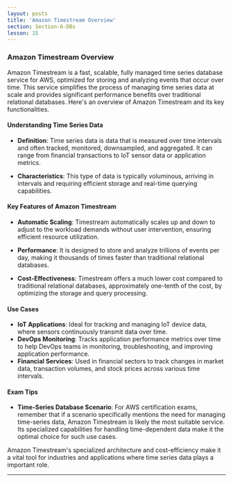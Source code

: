```yaml
---
layout: posts
title: 'Amazon Timestream Overview'
section: Section-6-DBs
lesson: 15
---
```


### Amazon Timestream Overview

Amazon Timestream is a fast, scalable, fully managed time series database service for AWS, optimized for storing and analyzing events that occur over time. This service simplifies the process of managing time series data at scale and provides significant performance benefits over traditional relational databases. Here's an overview of Amazon Timestream and its key functionalities.

<!-- pagebreak -->

#### Understanding Time Series Data

- **Definition**: Time series data is data that is measured over time intervals and often tracked, monitored, downsampled, and aggregated. It can range from financial transactions to IoT sensor data or application metrics.

- **Characteristics**: This type of data is typically voluminous, arriving in intervals and requiring efficient storage and real-time querying capabilities.

<!-- pagebreak -->

#### Key Features of Amazon Timestream

- **Automatic Scaling**: Timestream automatically scales up and down to adjust to the workload demands without user intervention, ensuring efficient resource utilization.

- **Performance**: It is designed to store and analyze trillions of events per day, making it thousands of times faster than traditional relational databases.

- **Cost-Effectiveness**: Timestream offers a much lower cost compared to traditional relational databases, approximately one-tenth of the cost, by optimizing the storage and query processing.

<!-- pagebreak -->

#### Use Cases

- **IoT Applications**: Ideal for tracking and managing IoT device data, where sensors continuously transmit data over time.
- **DevOps Monitoring**: Tracks application performance metrics over time to help DevOps teams in monitoring, troubleshooting, and improving application performance.
- **Financial Services**: Used in financial sectors to track changes in market data, transaction volumes, and stock prices across various time intervals.

<!-- pagebreak -->

#### Exam Tips

- **Time-Series Database Scenario**: For AWS certification exams, remember that if a scenario specifically mentions the need for managing time-series data, Amazon Timestream is likely the most suitable service. Its specialized capabilities for handling time-dependent data make it the optimal choice for such use cases.

Amazon Timestream's specialized architecture and cost-efficiency make it a vital tool for industries and applications where time series data plays a important role.

---
